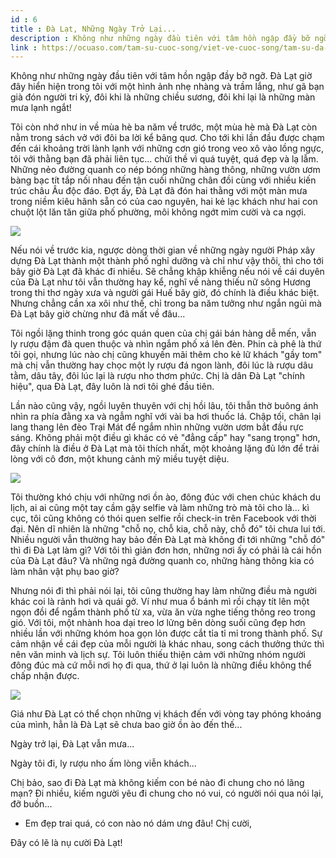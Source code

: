 ```yaml
---
id : 6
title : Đà Lạt, Những Ngày Trở Lại...
description : Không như những ngày đầu tiên với tâm hồn ngập đầy bỡ ngỡ. Đà Lạt giờ đây hiển hiện trong tôi với một hình ảnh nhẹ nhàng và trầm lắng, như gã bạn già đón người tri kỷ, đôi khi là những chiều sương, đôi khi lại là những màn mưa lạnh ngắt!
link : https://ocuaso.com/tam-su-cuoc-song/viet-ve-cuoc-song/tam-su-da-lat-nhung-ngay-tro-lai.html
---
```


Không như những ngày đầu tiên với tâm hồn ngập đầy bỡ ngỡ. Đà Lạt giờ đây
hiển hiện trong tôi với một hình ảnh nhẹ nhàng và trầm lắng, như gã bạn
già đón người tri kỷ, đôi khi là những chiều sương, đôi khi lại là những
màn mưa lạnh ngắt!

Tôi còn nhớ như in về mùa hè ba năm về trước, một mùa hè mà Đà Lạt còn nằm
trong sách vở với đôi ba lời kể bâng quơ. Cho tới khi lần đầu được chạm
đến cái khoảng trời lành lạnh với những cơn gió trong veo xô vào lồng ngực,
tôi với thằng bạn đã phải liên tục... chửi thề vì quá tuyệt, quá đẹp và
lạ lẫm. Những nẻo đường quanh co nép bóng những hàng thông, những vườn ươm
bàng bạc tít tắp nối nhau đến tận cuối những chân đồi cùng với nhiều kiến
trúc châu Âu độc đáo. Đợt ấy, Đà Lạt đã đón hai thằng với một màn mưa trong
niềm kiêu hãnh sẵn có của cao nguyên, hai kẻ lạc khách như hai con chuột
lột lăn tăn giữa phố phường, môi không ngớt mỉm cười và ca ngợi.

![](https://ocuaso.com/wp-content/uploads/2017/07/tam-su-da-lat-nhung-ngay-tro-lai-3.jpg)

Nếu nói về trước kia, ngược dòng thời gian về những ngày người Pháp xây
dựng Đà Lạt thành một thành phố nghỉ dưỡng và chỉ như vậy thôi, thì cho
tới bây giờ Đà Lạt đã khác đi nhiều. Sẽ chẳng khập khiễng nếu nói về cái
duyên của Đà Lạt như tôi vẫn thường hay kể, nghĩ về nàng thiếu nữ sông Hương
trong thi thơ ngày xưa và người gái Huế bây giờ, đó chính là điều khác biệt.
Nhưng chẳng cần xa xôi như thế, chỉ trong ba năm tưởng như ngắn ngủi mà
Đà Lạt bây giờ chừng như đã mất về đâu...

Tôi ngồi lặng thinh trong góc quán quen của chị gái bán hàng dễ mến, vẫn
ly rượu đậm đà quen thuộc và nhìn ngắm phố xá lên đèn. Phin cà phê là thứ
tôi gọi, nhưng lúc nào chị cũng khuyến mãi thêm cho kẻ lữ khách "gầy tom"
mà chị vẫn thường hay chọc một ly rượu đá ngon lành, đôi lúc là rượu dâu
tằm, dâu tây, đôi lúc lại là rượu nho thơm phức. Chị là dân Đà Lạt "chính
hiệu", qua Đà Lạt, đây luôn là nơi tôi ghé đầu tiên.

Lần nào cũng vậy, ngồi luyên thuyên với chị hồi lâu, tôi thẫn thờ buông
ánh nhìn ra phía đằng xa và ngẫm nghĩ với vài ba hơi thuốc lá. Chập tối,
chân lại lang thang lên đèo Trại Mát để ngắm nhìn những vườn ươm bắt đầu
rực sáng. Không phải một điều gì khác có vẻ "đẳng cấp" hay "sang trọng"
hơn, đây chính là điều ở Đà Lạt mà tôi thích nhất, một khoảng lặng đủ lớn
để trải lòng với cô đơn, một khung cảnh mỹ miều tuyệt diệu.

![](https://ocuaso.com/wp-content/uploads/2017/07/tam-su-da-lat-nhung-ngay-tro-lai.jpg)

Tôi thường khó chịu với những nơi ồn ào, đông đúc với chen chúc khách du
lịch, ai ai cũng một tay cầm gậy selfie và làm những trò mà tôi cho là...
kì cục, tôi cũng không có thói quen selfie rồi check-in trên Facebook với
thời đại. Nên dĩ nhiên là những "chỗ nọ, chỗ kia, chỗ này, chỗ đó" tôi chưa
lui tới. Nhiều người vẫn thường hay bảo đến Đà Lạt mà không đi tới những
"chỗ đó" thì đi Đà Lạt làm gì? Với tôi thì giản đơn hơn, những nơi ấy có
phải là cái hồn của Đà Lạt đâu? Và những ngả đường quanh co, những hàng
thông kia có làm nhân vật phụ bao giờ?

Nhưng nói đi thì phải nói lại, tôi cũng thường hay làm những điều mà người
khác coi là rảnh hơi và quái gở. Ví như mua ổ bánh mì rồi chạy tít lên một
ngọn đồi để ngắm thành phố từ xa, vừa ăn vừa nghe tiếng thông reo trong
gió. Với tôi, một nhành hoa dại treo lơ lửng bên dòng suối cũng đẹp hơn
nhiều lần với những khóm hoa gọn lỏn được cắt tỉa tỉ mỉ trong thành phố.
Sự cảm nhận về cái đẹp của mỗi người là khác nhau, song cách thưởng thức
thì nên văn minh và lịch sự. Tôi luôn thiếu thiện cảm với những nhóm người
đông đúc mà cứ mỗi nơi họ đi qua, thứ ở lại luôn là những điều không thể
chấp nhận được.

![](https://ocuaso.com/wp-content/uploads/2017/07/tam-su-da-lat-nhung-ngay-tro-lai-2.jpg)

Giá như Đà Lạt có thể chọn những vị khách đến với vòng tay phóng khoáng
của mình, hẳn là Đà Lạt sẽ chưa bao giờ ồn ào đến thế...

Ngày trở lại, Đà Lạt vẫn mưa...

Ngày tôi đi, ly rượu nho ấm lòng viễn khách...

Chị bảo, sao đi Đà Lạt mà không kiếm con bé nào đi chung cho nó lãng mạn?
Đi nhiều, kiếm người yêu đi chung cho nó vui, có người nói qua nói lại,
đỡ buồn...

- Em đẹp trai quá, có con nào nó dám ưng đâu! Chị cười,

Đây có lẽ là nụ cười Đà Lạt!
